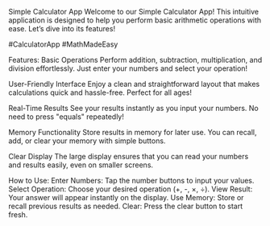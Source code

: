 Simple Calculator App
Welcome to our Simple Calculator App! This intuitive application is designed to help you perform basic arithmetic operations with ease. Let’s dive into its features!

#CalculatorApp #MathMadeEasy

Features:
Basic Operations
Perform addition, subtraction, multiplication, and division effortlessly. Just enter your numbers and select your operation!


User-Friendly Interface
Enjoy a clean and straightforward layout that makes calculations quick and hassle-free. Perfect for all ages!

Real-Time Results
See your results instantly as you input your numbers. No need to press "equals" repeatedly!

Memory Functionality
Store results in memory for later use. You can recall, add, or clear your memory with simple buttons.

Clear Display
The large display ensures that you can read your numbers and results easily, even on smaller screens.


How to Use:
Enter Numbers: Tap the number buttons to input your values.
Select Operation: Choose your desired operation (+, -, ×, ÷).
View Result: Your answer will appear instantly on the display.
Use Memory: Store or recall previous results as needed.
Clear: Press the clear button to start fresh.
